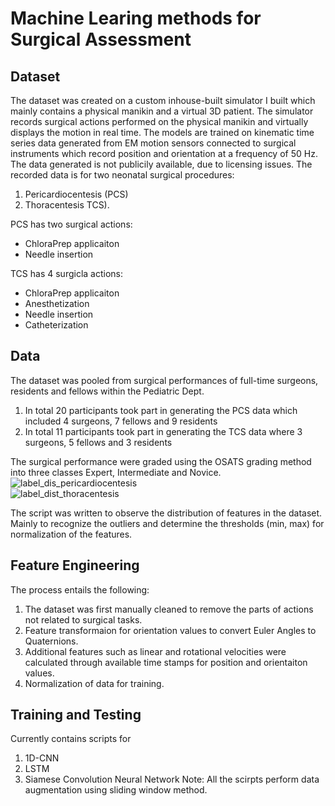 # Machine Learing methods for Surgical Assessment

## Dataset
The dataset was created on a custom inhouse-built simulator I built which mainly contains a physical manikin and a virtual 3D patient. The simulator records surgical actions performed on the physical manikin and virtually displays the motion in real time. The models are trained on kinematic time series data generated from EM motion sensors connected to surgical instruments which record position and orientation at a frequency of 50 Hz.  
The data generated is not publicily available, due to licensing issues. 
The recorded data is for two neonatal surgical procedures: 
1. Pericardiocentesis (PCS) 
2. Thoracentesis TCS). 

PCS has two surgical actions:  
* ChloraPrep applicaiton  
* Needle insertion  

TCS has 4 surgicla actions:  
* ChloraPrep applicaiton  
* Anesthetization  
* Needle insertion  
* Catheterization  


<!-- There is a publically available dataset called JIGSAWS which contains surgical performance data in the form of kinematics and videos, that is made available here. The dataset contains 3 surgical tasks performed using the surgical robot called DaVinci. There are differences in features and labels between our dataset and JIGSAWS, so naturally the scripts need to be editted to train for this dataset, however the overall function remains similar. -->

## Data
The dataset was pooled from surgical performances of full-time surgeons, residents and fellows within the Pediatric Dept.
1. In total 20 participants took part in generating the PCS data which included 4 surgeons, 7 fellows and 9 residents
2. In total 11 participants took part in generating the TCS data where 3 surgeons, 5 fellows and 3 residents  

The surgical performance were graded using the OSATS grading method into three classes Expert, Intermediate and Novice.   
![label_dis_pericardiocentesis](https://user-images.githubusercontent.com/19583897/227019887-cd3c8959-5f7f-4e69-ac4c-8f8e722f2b10.png)  
![label_dist_thoracentesis](https://user-images.githubusercontent.com/19583897/227020232-191375cf-0a91-4a14-b0a5-1bcd9b05e41c.png)

The script was written to observe the distribution of features in the dataset. Mainly to recognize the outliers and determine the thresholds (min, max) for normalization of the features. 

## Feature Engineering
The process entails the following:
1. The dataset was first manually cleaned to remove the parts of actions not related to surgical tasks.
2. Feature transformaion for orientation values to convert Euler Angles to Quaternions.
3. Additional features such as linear and rotational velocities were calculated through available time stamps for position and orientaiton values.
4. Normalization of data for training.

## Training and Testing
Currently contains scripts for 
1. 1D-CNN
2. LSTM
3. Siamese Convolution Neural Network
Note: All the scirpts perform data augmentation using sliding window method. 
